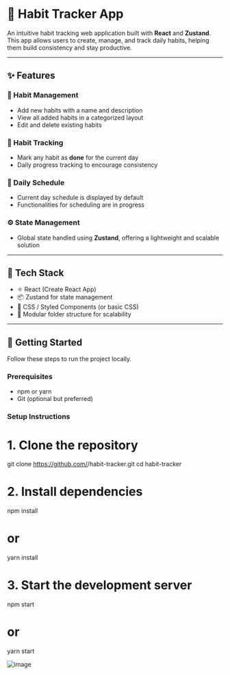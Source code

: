 # 📘 Habit Tracker App

An intuitive habit tracking web application built with **React** and **Zustand**. This app allows users to create, manage, and track daily habits, helping them build consistency and stay productive.

---

## ✨ Features

### 🧠 Habit Management
- Add new habits with a name and description
- View all added habits in a categorized layout
- Edit and delete existing habits

### 📆 Habit Tracking
- Mark any habit as **done** for the current day
- Daily progress tracking to encourage consistency

### 📆 Daily Schedule
- Current day schedule is displayed by default
- Functionalities for scheduling are in progress

### ⚙️ State Management
- Global state handled using **Zustand**, offering a lightweight and scalable solution

---

## 📂 Tech Stack

- ⚛️ React (Create React App)
- 📦 Zustand for state management
- 💅 CSS / Styled Components (or basic CSS)
- 📁 Modular folder structure for scalability

---

## 🚀 Getting Started

Follow these steps to run the project locally.

### Prerequisites

- npm or yarn
- Git (optional but preferred)

### Setup Instructions

# 1. Clone the repository
git clone https://github.com/<your-username>/habit-tracker.git
cd habit-tracker

# 2. Install dependencies
npm install
# or
yarn install

# 3. Start the development server
npm start
# or
yarn start

![image](https://github.com/user-attachments/assets/0843124f-1f83-4c82-9ad8-d83f2e7e477a)


